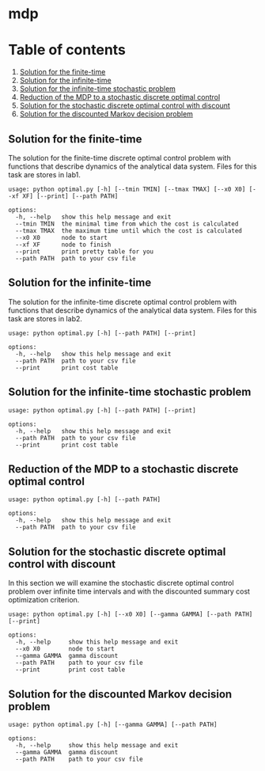 # mdp

# Table of contents
1. [Solution for the finite-time](#Solution-for-the-finite-time)
2. [Solution for the infinite-time](#Solution-for-the-infinite-time)
3. [Solution for the infinite-time stochastic problem](#Solution-for-the-infinite-time-stochastic-problem)
4. [Reduction of the MDP to a stochastic discrete optimal control](#Reduction-of-the-MDP-to-a-stochastic-discrete-optimal-control)
5. [Solution for the stochastic discrete optimal control with discount](#Solution-for-the-stochastic-discrete-optimal-control-with-discount)
6. [Solution for the discounted Markov decision problem](#Solution-for-the-discounted-Markov-decision-problem)

## Solution for the finite-time

The solution for the finite-time discrete optimal control problem with functions that describe dynamics of the analytical data system.
Files for this task are stores in lab1.
```
usage: python optimal.py [-h] [--tmin TMIN] [--tmax TMAX] [--x0 X0] [--xf XF] [--print] [--path PATH]

options:
  -h, --help   show this help message and exit
  --tmin TMIN  the minimal time from which the cost is calculated
  --tmax TMAX  the maximum time until which the cost is calculated
  --x0 X0      node to start
  --xf XF      node to finish
  --print      print pretty table for you
  --path PATH  path to your csv file
```

## Solution for the infinite-time

The solution for the infinite-time discrete optimal control problem
with functions that describe dynamics of the analytical data system.
Files for this task are stores in lab2.
```
usage: python optimal.py [-h] [--path PATH] [--print]

options:
  -h, --help   show this help message and exit
  --path PATH  path to your csv file
  --print      print cost table
```

## Solution for the infinite-time stochastic problem
```
usage: python optimal.py [-h] [--path PATH] [--print]

options:
  -h, --help   show this help message and exit
  --path PATH  path to your csv file
  --print      print cost table
```

## Reduction of the MDP to a stochastic discrete optimal control
```
usage: python optimal.py [-h] [--path PATH]

options:
  -h, --help   show this help message and exit
  --path PATH  path to your csv file
```

## Solution for the stochastic discrete optimal control with discount
In this section we will examine the stochastic discrete 
optimal control
problem over infinite time intervals and with the discounted 
summary cost optimization criterion.
```
usage: python optimal.py [-h] [--x0 X0] [--gamma GAMMA] [--path PATH] [--print]

options:
  -h, --help     show this help message and exit
  --x0 X0        node to start
  --gamma GAMMA  gamma discount
  --path PATH    path to your csv file
  --print        print cost table
```

## Solution for the discounted Markov decision problem
```
usage: python optimal.py [-h] [--gamma GAMMA] [--path PATH]

options:
  -h, --help     show this help message and exit
  --gamma GAMMA  gamma discount
  --path PATH    path to your csv file
```